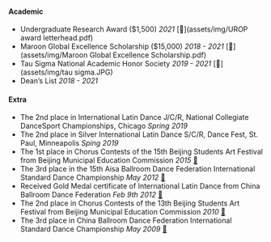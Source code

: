 #### Academic
* Undergraduate Research Award ($1,500) *2021* [📄](assets/img/UROP award letterhead.pdf) 
* Maroon Global Excellence Scholarship ($15,000) *2018 - 2021* [📄](assets/img/Maroon Global Excellence Scholarship.pdf)
* Tau Sigma National Academic Honor Society *2019 - 2021* [📄](assets/img/tau sigma.JPG)
* Dean’s List *2018 - 2021*

#### Extra
* The 2nd place in International Latin Dance J/C/R, National Collegiate DanceSport Championships, Chicago *Spring 2019* 
* The 2nd place in Silver International Latin Dance S/C/R, Dance Fest, St. Paul, Minneapolis *Sping 2019*
* The 1st place in Chorus Contests of the 15th Beijing Students Art Festival from Beijing Municipal Education Commission *2015* [📄](assets/img/15chorus.jpg)
* The 3rd place in the 15th Aisa Ballroom Dance Federation International Standard Dance Championship *May 2012* [📄](assets/img/abdf2.jpg)
* Received Gold Medal certificate of International Latin Dance from China Ballroom Dance Federation *Feb 9th 2012* [📄](assets/img/gold.jpg)
* The 2nd place in Chorus Contests of the 13th Beijing Students Art Festival from Beijing Municipal Education Commission *2010* [📄](assets/img/13chorus.jpg)
* The 3rd place in China Ballroom Dance Federation International Standard Dance Championship *May 2009* [📄](assets/img/2009cbdf.jpg)
